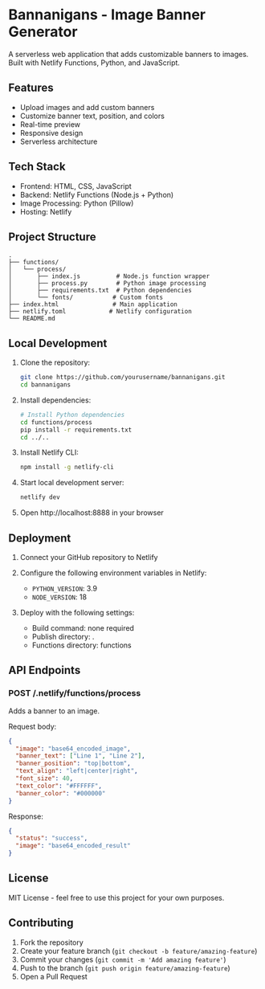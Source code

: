 # Bannanigans - Image Banner Generator

A serverless web application that adds customizable banners to images. Built with Netlify Functions, Python, and JavaScript.

## Features

- Upload images and add custom banners
- Customize banner text, position, and colors
- Real-time preview
- Responsive design
- Serverless architecture

## Tech Stack

- Frontend: HTML, CSS, JavaScript
- Backend: Netlify Functions (Node.js + Python)
- Image Processing: Python (Pillow)
- Hosting: Netlify

## Project Structure

```
.
├── functions/
│   └── process/
│       ├── index.js          # Node.js function wrapper
│       ├── process.py        # Python image processing
│       ├── requirements.txt  # Python dependencies
│       └── fonts/           # Custom fonts
├── index.html               # Main application
├── netlify.toml            # Netlify configuration
└── README.md
```

## Local Development

1. Clone the repository:
   ```bash
   git clone https://github.com/yourusername/bannanigans.git
   cd bannanigans
   ```

2. Install dependencies:
   ```bash
   # Install Python dependencies
   cd functions/process
   pip install -r requirements.txt
   cd ../..
   ```

3. Install Netlify CLI:
   ```bash
   npm install -g netlify-cli
   ```

4. Start local development server:
   ```bash
   netlify dev
   ```

5. Open http://localhost:8888 in your browser

## Deployment

1. Connect your GitHub repository to Netlify
2. Configure the following environment variables in Netlify:
   - `PYTHON_VERSION`: 3.9
   - `NODE_VERSION`: 18

3. Deploy with the following settings:
   - Build command: none required
   - Publish directory: .
   - Functions directory: functions

## API Endpoints

### POST /.netlify/functions/process

Adds a banner to an image.

Request body:
```json
{
  "image": "base64_encoded_image",
  "banner_text": ["Line 1", "Line 2"],
  "banner_position": "top|bottom",
  "text_align": "left|center|right",
  "font_size": 40,
  "text_color": "#FFFFFF",
  "banner_color": "#000000"
}
```

Response:
```json
{
  "status": "success",
  "image": "base64_encoded_result"
}
```

## License

MIT License - feel free to use this project for your own purposes.

## Contributing

1. Fork the repository
2. Create your feature branch (`git checkout -b feature/amazing-feature`)
3. Commit your changes (`git commit -m 'Add amazing feature'`)
4. Push to the branch (`git push origin feature/amazing-feature`)
5. Open a Pull Request
